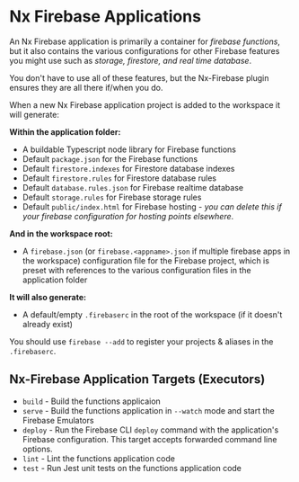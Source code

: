 # Nx Firebase Applications

An Nx Firebase application is primarily a container for _firebase functions_, but it also contains the various configurations for other Firebase features you might use such as _storage, firestore, and real time database_.

You don't have to use all of these features, but the Nx-Firebase plugin ensures they are all there if/when you do.

When a new Nx Firebase application project is added to the workspace it will generate:

**Within the application folder:**

- A buildable Typescript node library for Firebase functions
- Default `package.json` for the Firebase functions
- Default `firestore.indexes` for Firestore database indexes
- Default `firestore.rules` for Firestore database rules
- Default `database.rules.json` for Firebase realtime database
- Default `storage.rules` for Firebase storage rules
- Default `public/index.html` for Firebase hosting - _you can delete this if your firebase configuration for hosting points elsewhere_.

**And in the workspace root:**

- A `firebase.json` (or `firebase.<appname>.json` if multiple firebase apps in the workspace) configuration file for the Firebase project, which is preset with references to the various configuration files in the application folder

**It will also generate:**

- A default/empty `.firebaserc` in the root of the workspace (if it doesn't already exist)

You should use `firebase --add` to register your projects & aliases in the `.firebaserc`.

## Nx-Firebase Application Targets (Executors)

- `build` - Build the functions applicaion
- `serve` - Build the functions application in `--watch` mode and start the Firebase Emulators
- `deploy` - Run the Firebase CLI `deploy` command with the application's Firebase configuration. This target accepts forwarded command line options.
- `lint` - Lint the functions application code
- `test` - Run Jest unit tests on the functions application code
